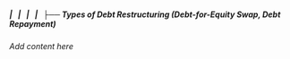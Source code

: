 ##### |   |   |   |   ├── Types of Debt Restructuring (Debt-for-Equity Swap, Debt Repayment)

*Add content here*